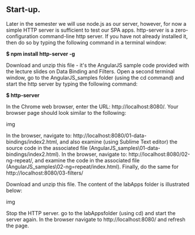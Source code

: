 <h2>Start-up.</h2>

Later in the semester we will use node.js as our server, however, for now a simple HTTP server is sufficient to test our SPA apps. http-server is a zero-configuration command-line http server. If you have not already installed it, then do so by typing the following command in a terminal window:

   <b>$ npm install http-server -g </b>

Download and unzip this file - it's the AngularJS sample code provided with the lecture slides on Data Binding and Filters. Open a second terminal window, go to the AngularJS_samples folder (using the cd command) and start the http server by typing the following command:

   <b>$ http-server  </b>

In the Chrome web browser, enter the URL: http://localhost:8080/. Your browser page should look similar to the following:

img

In the browser, navigate to: http://localhost:8080/01-data-bindings/index2.html, and also examine (using Sublime Text editor) the source code in the associated file (AngularJS_samples\01-data-bindings/index2.html). In the browser, navigate to: http://localhost:8080/02-ng-repeat/, and examine the code in the associated file (AngularJS_samples\02-ng=repeat/index.html). Finally, do the same for http://localhost:8080/03-filters/

Download and unzip this file. The content of the labApps folder is illustrated below:

img

Stop the HTTP server. go to the labAppsfolder (using cd) and start the server again. In the browser navigate to http://localhost:8080/ and refresh the page.